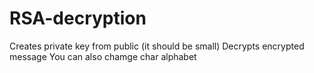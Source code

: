 # RSA-decryption
Creates private key from public (it should be small)
Decrypts encrypted message
You can also chamge char alphabet 
